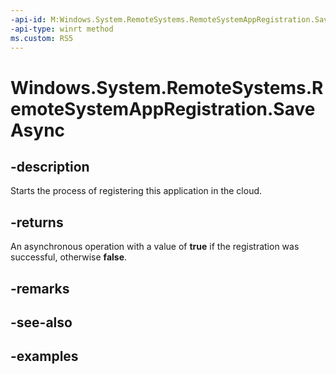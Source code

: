 ```yaml
---
-api-id: M:Windows.System.RemoteSystems.RemoteSystemAppRegistration.SaveAsync
-api-type: winrt method
ms.custom: RS5
---
```


<!-- Method syntax.
public IAsyncOperation<bool> RemoteSystemAppRegistration.SaveAsync()
-->

# Windows.System.RemoteSystems.RemoteSystemAppRegistration.SaveAsync

## -description
Starts the process of registering this application in the cloud. 

## -returns
An asynchronous operation with a value of **true** if the registration was successful, otherwise **false**.

## -remarks

## -see-also

## -examples

